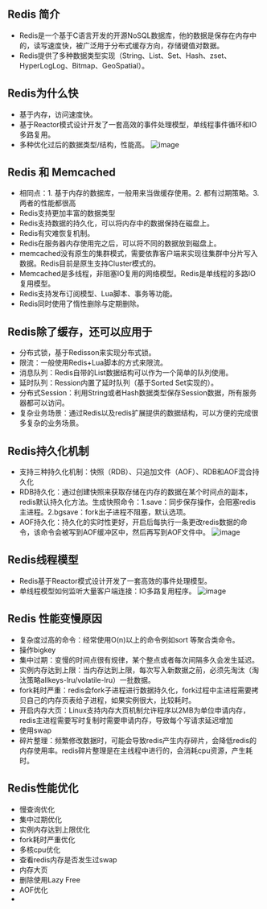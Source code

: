 ## Redis 简介
* Redis是一个基于C语言开发的开源NoSQL数据库，他的数据是保存在内存中的，读写速度快，被广泛用于分布式缓存方向，存储键值对数据。
* Redis提供了多种数据类型实现（String、List、Set、Hash、zset、HyperLogLog、Bitmap、GeoSpatial）。

## Redis为什么快
* 基于内存，访问速度快。
* 基于Reactor模式设计开发了一套高效的事件处理模型，单线程事件循环和IO多路复用。
* 多种优化过后的数据类型/结构，性能高。
![image](https://github.com/Ray3260/Blog/assets/41173822/ca65a39f-772f-4f9a-a02b-4f645f4b22d6)

## Redis 和 Memcached
* 相同点：1. 基于内存的数据库，一般用来当做缓存使用。2. 都有过期策略。3. 两者的性能都很高
* Redis支持更加丰富的数据类型
* Redis支持数据的持久化，可以将内存中的数据保持在磁盘上。
* Redis有灾难恢复机制。
* Redis在服务器内存使用完之后，可以将不同的数据放到磁盘上。
* memcached没有原生的集群模式，需要依靠客户端来实现往集群中分片写入数据。Redis目前是原生支持Cluster模式的。
* Memcached是多线程，非阻塞IO复用的网络模型。Redis是单线程的多路IO复用模型。
* Redis支持发布订阅模型、Lua脚本、事务等功能。
* Redis同时使用了惰性删除与定期删除。

## Redis除了缓存，还可以应用于
* 分布式锁，基于Redisson来实现分布式锁。
* 限流：一般使用Redis+Lua脚本的方式来限流。
* 消息队列：Redis自带的List数据结构可以作为一个简单的队列使用。
* 延时队列：Ression内置了延时队列（基于Sorted Set实现的）。
* 分布式Session：利用String或者Hash数据类型保存Session数据，所有服务器都可以访问。
* 复杂业务场景：通过Redis以及redis扩展提供的数据结构，可以方便的完成很多复杂的业务场景。

## Redis持久化机制
* 支持三种持久化机制：快照（RDB）、只追加文件（AOF）、RDB和AOF混合持久化
* RDB持久化：通过创建快照来获取存储在内存的数据在某个时间点的副本，redis默认持久化方法。生成快照命令：1.save：同步保存操作，会阻塞redis主进程。2.bgsave：fork出子进程不阻塞，默认选项。
* AOF持久化：持久化的实时性更好，开启后每执行一条更改redis数据的命令，该命令会被写到AOF缓冲区中，然后再写到AOF文件中。
![image](https://github.com/Ray3260/Blog/assets/41173822/4af7e823-fa62-48a0-8f36-09c8b6453dfa)

## Redis线程模型
* Redis基于Reactor模式设计开发了一套高效的事件处理模型。
* 单线程模型如何监听大量客户端连接：IO多路复用程序。
![image](https://github.com/Ray3260/Blog/assets/41173822/2d86a183-e1da-48b7-bcf9-c0eaad36c014)

## Redis 性能变慢原因
* 复杂度过高的命令：经常使用O(n)以上的命令例如sort 等聚合类命令。
* 操作bigkey
* 集中过期：变慢的时间点很有规律，某个整点或者每次间隔多久会发生延迟。
* 实例内存达到上限：当内存达到上限，每次写入新数据之前，必须先淘汰（淘汰策略allkeys-lru/volatile-lru）一批数据。
* fork耗时严重：redis会fork子进程进行数据持久化，fork过程中主进程需要拷贝自己的内存页表给子进程，如果实例很大，比较耗时。
* 开启内存大页：Linux支持内存大页机制允许程序以2MB为单位申请内存，redis主进程需要写时复制时需要申请内存，导致每个写请求延迟增加
* 使用swap
* 碎片整理：频繁修改数据时，可能会导致redis产生内存碎片，会降低redis的内存使用率。redis碎片整理是在主线程中进行的，会消耗cpu资源，产生耗时。

## Redis性能优化
* 慢查询优化
* 集中过期优化
* 实例内存达到上限优化
* fork耗时严重优化
* 多核cpu优化
* 查看redis内存是否发生过swap
* 内存大页
* 删除使用Lazy Free
* AOF优化
* 
